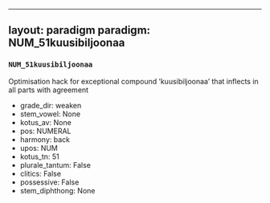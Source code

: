 
---
layout: paradigm
paradigm: NUM_51kuusibiljoonaa
---
### ` NUM_51kuusibiljoonaa `

Optimisation hack for exceptional compound ’kuusibiljoonaa’ that inflects in all parts with agreement
* grade_dir: weaken
* stem_vowel: None
* kotus_av: None
* pos: NUMERAL
* harmony: back
* upos: NUM
* kotus_tn: 51
* plurale_tantum: False
* clitics: False
* possessive: False
* stem_diphthong: None
